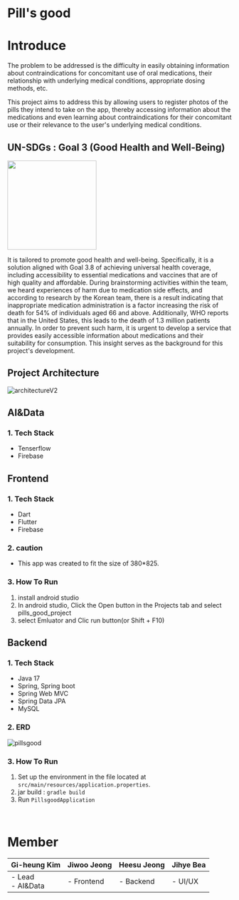 # Pill's good


# Introduce
The problem to be addressed is the difficulty in easily obtaining information about contraindications for concomitant use of oral medications, their relationship with underlying medical conditions, appropriate dosing methods, etc.

This project aims to address this by allowing users to register photos of the pills they intend to take on the app, thereby accessing information about the medications and even learning about contraindications for their concomitant use or their relevance to the user's underlying medical conditions.

## UN-SDGs : Goal 3 (Good Health and Well-Being)
<img src="https://github.com/KimGiheung/-GDSC-Dong-A-Univ-23-24-Solution-Challenge-Pills-Good/assets/49576104/a3a5ec55-8b74-47d0-90f4-85fd00f6b893" width="200">

It is tailored to promote good health and well-being. Specifically, it is a solution aligned with Goal 3.8 of achieving universal health coverage, including accessibility to essential medications and vaccines that are of high quality and affordable. During brainstorming activities within the team, we heard experiences of harm due to medication side effects, and according to research by the Korean team, there is a result indicating that inappropriate medication administration is a factor increasing the risk of death for 54% of individuals aged 66 and above. Additionally, WHO reports that in the United States, this leads to the death of 1.3 million patients annually. In order to prevent such harm, it is urgent to develop a service that provides easily accessible information about medications and their suitability for consumption. This insight serves as the background for this project's development.

## Project Architecture
![architectureV2](https://github.com/KimGiheung/-GDSC-Dong-A-Univ-23-24-Solution-Challenge-Pills-Good/assets/49576104/60db44c2-38dc-4e40-a2b4-802fbafdc408)


## AI&Data
### 1. Tech Stack

- Tenserflow
- Firebase

## Frontend
### 1. Tech Stack

- Dart
- Flutter
- Firebase

### 2. caution
- This app was created to fit the size of 380*825.

### 3. How To Run
1. install android studio
2. In android studio, Click the Open button in the Projects tab and select pills_good_project
3. select Emluator and Clic run button(or Shift + F10)
   
## Backend

### 1. Tech Stack

- Java 17
- Spring, Spring boot
- Spring Web MVC
- Spring Data JPA
- MySQL

### 2. ERD
![pillsgood](https://github.com/KimGiheung/-GDSC-Dong-A-Univ-23-24-Solution-Challenge-Pills-Good/assets/49576104/e3787465-f6fc-4776-943d-6f296fd06e72)


### 3. How To Run
1. Set up the environment in the file located at `src/main/resources/application.properties`.
2. jar build : `gradle build`
3. Run `PillsgoodApplication`

<br/>

# Member
Gi-heung Kim                     | Jiwoo Jeong    | Heesu Jeong | Jihye Bea |
|------------------------|------------|-------------|---------------|
| - Lead <br/> - AI&Data | - Frontend | - Backend  | - UI/UX          |


